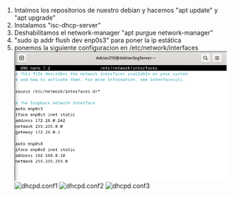 1. Intalmos los repositorios de nuestro debian y hacemos "apt update" y "apt upgrade"
2. Instalamos "isc-dhcp-server"
3. Deshabilitamos el network-manager "apt purgue network-manager"
4. "sudo ip addr flush dev enp0s3" para poner la ip estática
5. ponemos la siguiente configuracion en /etc/network/interfaces
![img1](images/interfaces-dhcp-failover.png)
![dhcpd.conf1](ref/images/dhdpd.conf1.png)
![dhcpd.conf2](/ref/images/dhdpd.conf2.png)
![dhcpd.conf3](/ref/images/dhdpd.conf3.png)
